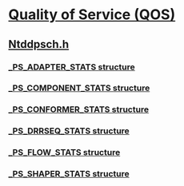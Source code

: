 # [Quality of Service (QOS)](../_qos/index.md)
## [Ntddpsch.h](index.md)
### [_PS_ADAPTER_STATS structure](../ntddpsch/ns-ntddpsch-_ps_adapter_stats.md)
### [_PS_COMPONENT_STATS structure](../ntddpsch/ns-ntddpsch-_ps_component_stats.md)
### [_PS_CONFORMER_STATS structure](../ntddpsch/ns-ntddpsch-_ps_conformer_stats.md)
### [_PS_DRRSEQ_STATS structure](../ntddpsch/ns-ntddpsch-_ps_drrseq_stats.md)
### [_PS_FLOW_STATS structure](../ntddpsch/ns-ntddpsch-_ps_flow_stats.md)
### [_PS_SHAPER_STATS structure](../ntddpsch/ns-ntddpsch-_ps_shaper_stats.md)
